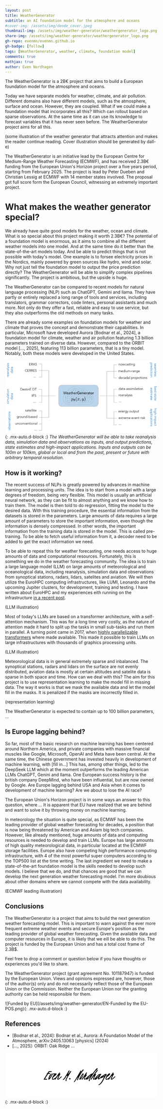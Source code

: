 ```yaml
---
layout: post
title: WeatherGenerator
subtitle: an AI foundation model for the atmosphere and oceans
#cover-img: /assets/img/deode_cover.jpeg
thumbnail-img: /assets/img/weather-generator/weathergenerator_logo.png
share-img: /assets/img/weather-generator/weathergenerator_logo.png
gh-repo: evenmn/evenmn.github.io
gh-badge: [follow]
tags: [WeatherGenerator, weather, climate, foundation model]
comments: true
mathjax: true
author: Even Nordhagen
---
```


The WeatherGenerator is a 2B€ project that aims to build a European foundation model for the atmosphere and oceans.

Today we have separate models for weather, climate, and air pollution. Different domains also have different models, such as the atmosphere, surface and ocean. However, they are coupled. What if we could make a foundation model that incorporates all this? Which can rollout based on sparse observations. At the same time as it can use its knowledge to forecast variables that it has never seen before. The WeatherGenerator project aims for all this.

(some illustration of the weather generator that attracts attention and makes the reader continue reading. Cover illustration should be generated by dall-e)

The WeatherGenerator is an initiative lead by the European Centre for Medium-Range Weather Forecasting (ECMWF), and has received 2.3B€ funding from the European Union's Horizon project over a five years period, starting from February 2025. The project is lead by Peter Dueben and Christian Lessig at ECMWF with 14 member states involved. The proposal got full score form the European Council, witnessing an extremely important project.

# What makes the weather generator special?
We already have quite good models for the weather, ocean and climate. What is so special about this project making it worth 2.3B€? The potential of a foundation model is enormous, as it aims to combine all the different weather models into one model. And at the same time do it better than the state-of-the-art models today. And be able to predict things that is not possible with today's model. One example is to forsee electricity prices in the Nordics, mainly powered by green sources like hydro, wind and solar. Why not just tell the foundation model to output the price prediction directly? The WeatherGenerator will be able to simplify complex pipelines significantly. The project is ambitious, but the upside is huge.

The WeatherGenerator can be compared to recent models for natural language processing (NLP) such as ChatGPT, Gemini and llama. They have partly or entirely replaced a long range of tools and services, including translators, grammar correctors, code linters, personal assistants and much more. Not only do they offer a fast, reliable and easy to use service, but they also outperforms the old methods on many tasks.

There are already some examples on foundation models for weather and climate that proves the concept and demonstrate their capabilities. In particular, Microsoft have developed Aurora [Bodnar et al., 2024], a foundation model for climate, weather and air pollution featuring 1.3 billion parameters trained on diverse data. However, compared to the ORBIT model [..., 2025], featuring 113 billion parameters, that is a tiny model. Notably, both these models were developed in the United States.

![WeatherGenerator Applications](/assets/img/weather-generator/weathergenerator_applications.png){: .mx-auto.d-block :}
*The WeatherGenerator will be able to take reanalysis data, simulation data and observations as inputs, and output predictions, state estimates and high-impact applications. Inputs and outputs can be 100m or 100km, global or local and from the past, present or future with arbitrary temporal resolution.*

## How is it working?
The recent success of NLPs is greatly powered by advances in machine learning and processing units. The idea is to start from a model with a large degrees of freedom, being very flexible. This model is usually an artificial neural network, as they can be fit to almost anything and we know how to train them. The model is then told to do regression, fitting the model to the desired data. With this training procedure, the essential information from the datasets is stored in the parameters. Large amounts of data requires a large amount of parameters to store the important information, even though the information is densely compressed. In other words, the important information from the training data is stored in the model. This is called pre-training. To be able to fetch useful information from it, a decoder need to be added to get the exact information we need.

To be able to repeat this for weather forecasting, one needs access to huge amounts of data and computational resources. Fortunately, this is something we do in the weather forecasting community. The idea is to train a large language model (LLM) on large amounts of meteorological and oceanological data, including reanalysis, simulation data and observations from synoptical stations, radars, lidars, satelites and aviation. We will then utilize the EuroHPC computing infrastructures, like LUMI, Leonardo and the upcoming Jupiter clusters, for development, training and testing. I have written about EuroHPC and my experiences eith running on the infrastructure [in a recent post](www.evenmn.github.io/2024-10-27-european-tier-0/). 

(LLM illustration)

Most of today's LLMs are based on a transformer architecture, with a self-attention mechanism. This was for a long time very costly, as the nature of attention made it hard to split up the tasks in small sub-tasks and run them in parallel. A turning point came in 2017, when [highly parallelizable transformers](www.evenmn.github.io) where made available. This made it possible to train LLMs on large infrastructures with thousands of graphics processing units. 

(LLM illustration)

Meteorological data is in general extremely sparse and inbalanced. The synoptical stations, radars and lidars on the surface are not evenly distributed, aviation data is mostly at certain altitudes and satelite data is sparse in both space and time. How can we deal with this? The aim for this project is to use representation learning to make the model fill in missing data. The way it works is that we mask the available data and let the model fill in the masks. It is penalized if the masks are incorrectly filled in. 

(representation learning)

The WeatherGenerator is expected to contain up to 100 billion parameters, ...

## Is Europe lagging behind?
So far, most of the basic research on machine learning has been centered around Northern America, and private companies with massive financial muscles like Google, Microsoft, OpenAI and Meta have been central. At the same time, the Chinese government has invested heavily in development of machine learning, with [fill in...] This has, among other things, led to the DeepSeek LLM which at the moment outperforms the leading American LLMs ChatGPT, Genini and llama. One European success history is the british company DeepMind, who have been influential, but are now owned by Google. Are Europe lagging behind USA and Asia when it comes to development of machine learning? Are we about to lose the AI race?

The European Union's Horizon project is in some ways an answer to this question, where ... It is apparent that EU have realized that we are behind and want to solve it by throwing money on machine learning.

In meteorology the situation is quite special, as ECMWF has been the leading provider of global weather forecasting for decades, a position that is now being threatened by American and Asiam big tech companies. However, like already mentioned, huge amounts of data and computing resources is needed to develop and train LLMs. Europe has large amounts of high quality meteorological data, in particular located at the ECMWF storage facilities. Europe also have competing high performance computing infrastructure, with 4 of the most powerful super computers according to the TOP500 list at the time writing. The last ingredient we need to make a state-of-the-art foundation model is the skills needed to develop such models. I believe that we do, and that chances are good that we can develop the next generation weather forecasting model. I'm more doubious about other domains where we cannot compete with the data availability. 

(ECMWF leading illustration)

## Conclusions
The WeatherGenerator is a project that aims to build the next generation weather forecasting model. This is important to warn against the ever more frequent extreme weather events and secure Europe's position as the leading provider of global weather forecasting. Given the available data and computer resources in Europe, it is likely that we eill be able to do this. The project is funded by the European Union and has a total cost frame of 2.3B$.

Feel free to drop a comment or question below if you have thoughts or experiences you'd like to share.

The WeatherGenerator project (grant agreement No. 101187947) is funded by the European Union. Views and opinions expressed are, however, those of the author(s) only and do not necessarily reflect those of the European Union or the Commission. Neither the European Union nor the granting authority can be held responsible for them.

![Funded by EU](/assets/img/weather-generator/EN-Funded by the EU-POS.png){: .mx-auto.d-block :}

## References
- [Bodnar et al., 2024]: Bodnar et al., Aurora: A Foundation Model of the Atmosphere, arXiv:2405.13063 [physics] (2024)
- [..., 2025]: ORBIT: Oak Ridge ...

![Signature](/assets/img/signature.png){: .mx-auto.d-block :}

